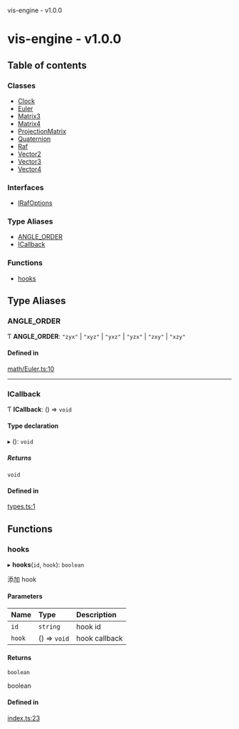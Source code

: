 vis-engine - v1.0.0

# vis-engine - v1.0.0

## Table of contents

### Classes

- [Clock](classes/Clock.md)
- [Euler](classes/Euler.md)
- [Matrix3](classes/Matrix3.md)
- [Matrix4](classes/Matrix4.md)
- [ProjectionMatrix](classes/ProjectionMatrix.md)
- [Quaternion](classes/Quaternion.md)
- [Raf](classes/Raf.md)
- [Vector2](classes/Vector2.md)
- [Vector3](classes/Vector3.md)
- [Vector4](classes/Vector4.md)

### Interfaces

- [IRafOptions](interfaces/IRafOptions.md)

### Type Aliases

- [ANGLE\_ORDER](index.md#angle_order)
- [ICallback](index.md#icallback)

### Functions

- [hooks](index.md#hooks)

## Type Aliases

### ANGLE\_ORDER

Ƭ **ANGLE\_ORDER**: ``"zyx"`` \| ``"xyz"`` \| ``"yxz"`` \| ``"yzx"`` \| ``"zxy"`` \| ``"xzy"``

#### Defined in

[math/Euler.ts:10](https://github.com/sakitam-gis/vis-engine/blob/master/src/math/Euler.ts?at&#x3D;873d649#line&#x3D;10)

___

### ICallback

Ƭ **ICallback**: () => `void`

#### Type declaration

▸ (): `void`

##### Returns

`void`

#### Defined in

[types.ts:1](https://github.com/sakitam-gis/vis-engine/blob/master/src/types.ts?at&#x3D;873d649#line&#x3D;1)

## Functions

### hooks

▸ **hooks**(`id`, `hook`): `boolean`

添加 hook

#### Parameters

| Name | Type | Description |
| :------ | :------ | :------ |
| `id` | `string` | hook id |
| `hook` | () => `void` | hook callback |

#### Returns

`boolean`

boolean

#### Defined in

[index.ts:23](https://github.com/sakitam-gis/vis-engine/blob/master/src/index.ts?at&#x3D;873d649#line&#x3D;23)
